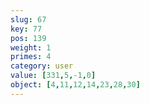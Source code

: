 ```yaml
---
slug: 67
key: 77
pos: 139
weight: 1
primes: 4
category: user
value: [331,5,-1,0]
object: [4,11,12,14,23,28,30]
---
```

